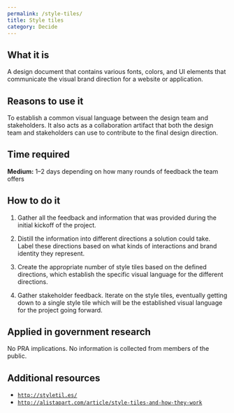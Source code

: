 ```yaml
---
permalink: /style-tiles/
title: Style tiles
category: Decide
---
```


## What it is

A design document that contains various fonts, colors, and UI elements that communicate the visual brand direction for a website or application.

## Reasons to use it

To establish a common visual language between the design team and stakeholders. It also acts as a collaboration artifact that both the design team and stakeholders can use to contribute to the final design direction.

## Time required

**Medium:** 1–2 days depending on how many rounds of feedback the team offers

## How to do it

1. Gather all the feedback and information that was provided during the initial kickoff of the project.

2. Distill the information into different directions a solution could take. Label these directions based on what kinds of interactions and brand identity they represent.

3. Create the appropriate number of style tiles based on the defined directions, which establish the specific visual language for the different directions.

4. Gather stakeholder feedback. Iterate on the style tiles, eventually getting down to a single style tile which will be the established visual language for the project going forward.

## Applied in government research

No PRA implications. No information is collected from members of the public.

## Additional resources

- [`http://styletil.es/`](http://styletil.es/)
- [`http://alistapart.com/article/style-tiles-and-how-they-work`](http://alistapart.com/article/style-tiles-and-how-they-work)
